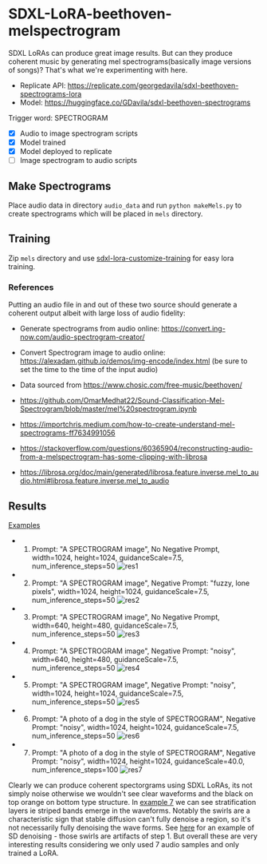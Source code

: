 # SDXL-LoRA-beethoven-melspectrogram

SDXL LoRAs can produce great image results. But can they produce coherent music by generating mel spectrograms(basically image versions of songs)? That's what we're experimenting with here.

- Replicate API: https://replicate.com/georgedavila/sdxl-beethoven-spectrograms-lora
- Model: https://huggingface.co/GDavila/sdxl-beethoven-spectrograms

Trigger word: SPECTROGRAM

- [X] Audio to image spectrogram scripts
- [X] Model trained
- [X] Model deployed to replicate
- [ ] Image spectrogram to audio scripts

## Make Spectrograms

Place audio data in directory `audio_data` and run `python makeMels.py` to create spectrograms which will be placed in `mels` directory. 

## Training
Zip `mels` directory and use [sdxl-lora-customize-training](https://replicate.com/zylim0702/sdxl-lora-customize-training) for easy lora training. 


### References 

Putting an audio file in and out of these two source should generate a coherent output albeit with large loss of audio fidelity:
- Generate spectrograms from audio online: https://convert.ing-now.com/audio-spectrogram-creator/
- Convert Spectrogram image to audio online: https://alexadam.github.io/demos/img-encode/index.html (be sure to set the time to the time of the input audio)


- Data sourced from https://www.chosic.com/free-music/beethoven/
- https://github.com/OmarMedhat22/Sound-Classification-Mel-Spectrogram/blob/master/mel%20spectrogram.ipynb
- https://importchris.medium.com/how-to-create-understand-mel-spectrograms-ff7634991056
- https://stackoverflow.com/questions/60365904/reconstructing-audio-from-a-melspectrogram-has-some-clipping-with-librosa
- https://librosa.org/doc/main/generated/librosa.feature.inverse.mel_to_audio.html#librosa.feature.inverse.mel_to_audio

## Results

[Examples](https://replicate.com/georgedavila/sdxl-beethoven-spectrograms-lora/examples)

- 1) Prompt: "A SPECTROGRAM image", No Negative Prompt, width=1024, height=1024, guidanceScale=7.5, num_inference_steps=50
![res1](results/res1.png)

- 2) Prompt: "A SPECTROGRAM image", Negative Prompt: "fuzzy, lone pixels", width=1024, height=1024, guidanceScale=7.5, num_inference_steps=50
![res2](results/res2.png)

- 3) Prompt: "A SPECTROGRAM image", No Negative Prompt, width=640, height=480, guidanceScale=7.5, num_inference_steps=50
![res3](results/res3.png)

- 4) Prompt: "A SPECTROGRAM image", Negative Prompt: "noisy", width=640, height=480, guidanceScale=7.5, num_inference_steps=50
![res4](results/res4.png)

- 5) Prompt: "A SPECTROGRAM image", Negative Prompt: "noisy", width=1024, height=1024, guidanceScale=7.5, num_inference_steps=50
![res5](results/res5.png)

- 6) Prompt: "A photo of a dog in the style of SPECTROGRAM", Negative Prompt: "noisy", width=1024, height=1024, guidanceScale=7.5, num_inference_steps=50
![res6](results/res6.png)

- 7) Prompt: "A photo of a dog in the style of SPECTROGRAM", Negative Prompt: "noisy", width=1024, height=1024, guidanceScale=40.0, num_inference_steps=100
![res7](results/res7.png)

Clearly we can produce coherent spectorgrams using SDXL LoRAs, its not simply noise otherwise we wouldn't see clear waveforms and the black on top orange on bottom type structure. In [example 7](https://github.com/GeorgeDavila/SDXL-LoRA-beethoven-melspectrogram/blob/main/results/res7.png) we can see stratification layers ie striped bands emerge in the waveforms. Notably the swirls are a characteristic sign that stable diffusion can't fully denoise a region, so it's not necessarily fully denoising the wave forms. See [here](https://upload.wikimedia.org/wikipedia/commons/9/99/X-Y_plot_of_algorithmically-generated_AI_art_of_European-style_castle_in_Japan_demonstrating_DDIM_diffusion_steps.png) for an example of SD denoising - those swirls are artifacts of step 1. But overall these are very interesting results considering we only used 7 audio samples and only trained a LoRA. 

